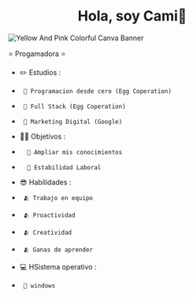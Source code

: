 <div align="center">
<h1 align="center">Hola, soy Cami👋</h1>
</div>


![Yellow And Pink Colorful Canva Banner](https://github.com/Camila-Saucedo23/Camila-Saucedo23/assets/126491337/1d1a7259-b2bc-417c-93de-871271ce891c)


 ⭐ Progamadora ⭐ 
 - ✏️ Estudios :
 -      📗 Programacion desde cero (Egg Coperation)
 -      📗 Full Stack (Egg Coperation)
 -      📗 Marketing Digital (Google)
 - 🧑‍🏫 Objetivos :
 -       🙌 Ampliar mis conocimientos
 -       🙌 Estabilidad Laboral
 -  😎 Habilidades :
 -      🫂 Trabajo en equipo
 -      🫂 Proactividad
 -      🫂 Creatividad
 -      🫂 Ganas de aprender
 -   💻 HSistema operativo :
 -      👾 windows        
<br>

